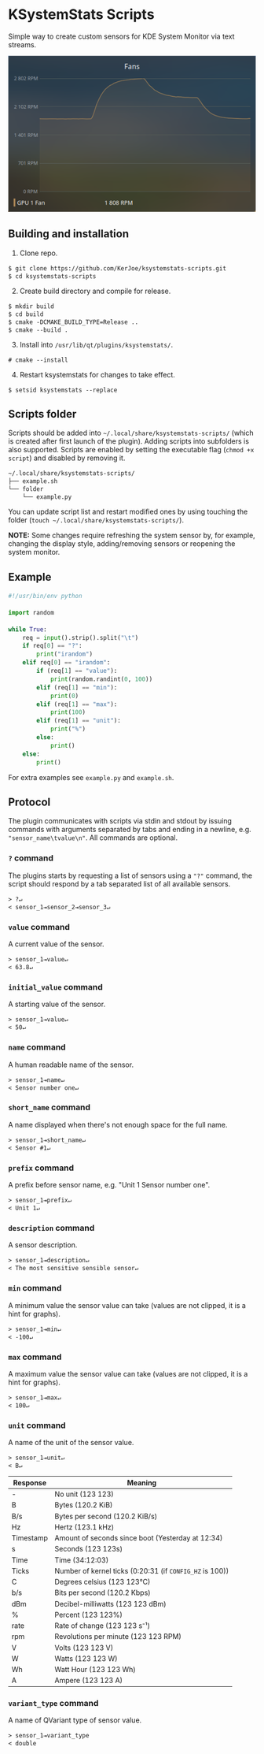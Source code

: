 KSystemStats Scripts
====================

Simple way to create custom sensors for KDE System Monitor via text streams.

![Sample](sample.png)

Building and installation
------------------------

1. Clone repo.
```
$ git clone https://github.com/KerJoe/ksystemstats-scripts.git
$ cd ksystemstats-scripts
```

2. Create build directory and compile for release.
```
$ mkdir build
$ cd build
$ cmake -DCMAKE_BUILD_TYPE=Release ..
$ cmake --build .
```

3. Install into `/usr/lib/qt/plugins/ksystemstats/`.
```
# cmake --install
```

4. Restart ksystemstats for changes to take effect.
```
$ setsid ksystemstats --replace
```

Scripts folder
--------------

Scripts should be added into `~/.local/share/ksystemstats-scripts/` (which is created after first launch of the plugin). Adding scripts into subfolders is also supported. Scripts are enabled by setting the executable flag (`chmod +x script`) and disabled by removing it.

```
~/.local/share/ksystemstats-scripts/
├── example.sh
└── folder
    └── example.py
```

You can update script list and restart modified ones by using touching the folder (`touch ~/.local/share/ksystemstats-scripts/`).

**NOTE:** Some changes require refreshing the system sensor by, for example, changing the display style, adding/removing sensors or reopening the system monitor.

Example
-------

```Python
#!/usr/bin/env python

import random

while True:
    req = input().strip().split("\t")
    if req[0] == "?":
        print("irandom")
    elif req[0] == "irandom":
        if (req[1] == "value"):
            print(random.randint(0, 100))
        elif (req[1] == "min"):
            print(0)
        elif (req[1] == "max"):
            print(100)
        elif (req[1] == "unit"):
            print("%")
        else:
            print()
    else:
        print()

```

For extra examples see `example.py` and `example.sh`.

Protocol
--------

The plugin communicates with scripts via stdin and stdout by issuing commands with arguments separated by tabs and ending in a newline, e.g. `"sensor_name\tvalue\n"`. All commands are optional.

### `?` command

The plugins starts by requesting a list of sensors using a `"?"` command, the script should respond by a tab separated list of  all available sensors.

```
> ?↵
< sensor_1⇥sensor_2⇥sensor_3↵
```

### `value` command
A current value of the sensor.
```
> sensor_1⇥value↵
< 63.8↵
```

### `initial_value` command
A starting value of the sensor.
```
> sensor_1⇥value↵
< 50↵
```

### `name` command
A human readable name of the sensor.
```
> sensor_1⇥name↵
< Sensor number one↵
```

### `short_name` command
A name displayed when there's not enough space for the full name.
```
> sensor_1⇥short_name↵
< Sensor #1↵
```

### `prefix` command
A prefix before sensor name, e.g. "Unit 1 Sensor number one".
```
> sensor_1⇥prefix↵
< Unit 1↵
```

### `description` command
A sensor description.
```
> sensor_1⇥description↵
< The most sensitive sensible sensor↵
```

### `min` command
A minimum value the sensor value can take (values are not clipped, it is a hint for graphs).
```
> sensor_1⇥min↵
< -100↵
```

### `max` command
A maximum value the sensor value can take (values are not clipped, it is a hint for graphs).
```
> sensor_1⇥max↵
< 100↵
```

### `unit` command
A name of the unit of the sensor value.
```
> sensor_1⇥unit↵
< B↵
```
| Response | Meaning |
|----------|---------|
| -        | No unit (123 123) |
| B        | Bytes (120.2 KiB) |
| B/s      | Bytes per second (120.2 KiB/s) |
| Hz       | Hertz (123.1 kHz) |
| Timestamp| Amount of seconds since boot (Yesterday at 12:34) |
| s        | Seconds (123 123s) |
| Time     | Time (34:12:03) |
| Ticks    | Number of kernel ticks (0:20:31 (if `CONFIG_HZ` is 100)) |
| C        | Degrees celsius (123 123°C) |
| b/s      | Bits per second (120.2 Kbps) |
| dBm      | Decibel-milliwatts (123 123 dBm) |
| %        | Percent (123 123%) |
| rate     | Rate of change (123 123 s⁻¹) |
| rpm      | Revolutions per minute (123 123 RPM) |
| V        | Volts (123 123 V) |
| W        | Watts (123 123 W) |
| Wh       | Watt Hour (123 123 Wh) |
| A        | Ampere  (123 123 A)|

### `variant_type` command
A name of QVariant type of sensor value.
```
> sensor_1⇥variant_type
< double
```